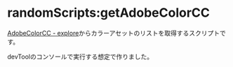 # randomScripts:getAdobeColorCC

[AdobeColorCC - explore](https://color.adobe.com/ja/explore/)からカラーアセットのリストを取得するスクリプトです。

devToolのコンソールで実行する想定で作りました。
